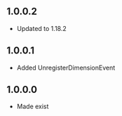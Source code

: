 ## 1.0.0.2
* Updated to 1.18.2

## 1.0.0.1
* Added UnregisterDimensionEvent

## 1.0.0.0
* Made exist